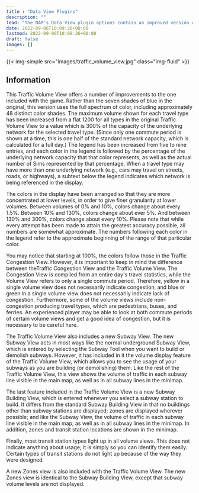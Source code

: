 ```yaml
---
title : "Data View Plugins"
description: ""
lead: "The NAM's Data View plugin options contain an improved version of the Traffic Volume View that comes with the game, and which can be found under Data Views. They also contains improved versions of the Subway View, Subway Building View, and Zones View, designed to make the process of building Subways and Transit Stations less error-prone."
date: 2022-09-06T10:09:26+00:00
lastmod: 2022-09-06T10:09:26+00:00
draft: false
images: []
---
```


<div class="row mx-0 g-1">
<div class="col text-center">{{< img-simple src="images/traffic_volume_view.jpg" class="img-fluid" >}}</div>
</div>

## Information

This Traffic Volume View offers a number of improvements to the one included with the game. Rather than the seven shades of blue in the original, this version uses the full spectrum of color, including approximately 48 distinct color shades. The maximum volume shown for each travel type has been increased from a flat 1200 for all types in the original Traffic Volume View to a value which is 300% of the capacity of the underlying network for the selected travel type. (Since only one commute period is shown at a time, this is one half of the standard network capacity, which is calculated for a full day.) The legend has been increased from five to nine entries, and each color in the legend is followed by the percentage of the underlying network capacity that that color represents, as well as the actual number of Sims represented by that percentage. When a travel type may have more than one underlying network (e.g., cars may travel on streets, roads, or highways), a subtext below the legend indicates which network is being referenced in the display. 

The colors in the display have been arranged so that they are more concentrated at lower levels, in order to give finer granularity at lower volumes. Between volumes of 0% and 10%, colors change about every 1.5%. Between 10% and 130%, colors change about ever 5%. And between 130% and 300%, colors change about every 10%. Please note that while every attempt has been made to attain the greatest accuracy possible, all numbers are somewhat approximate. The numbers following each color in the legend refer to the approximate beginning of the range of that particular color. 

You may notice that starting at 100%, the colors follow those in the Traffic Congestion View. However, it is important to keep in mind the difference between theTraffic Congestion View and the Traffic Volume View. The Congestion View is compiled from an entire day's travel statistics, while the Volume View refers to only a single commute period. Therefore, yellow in a single volume view does not necessarily indicate congestion, and blue or green in a single volume view does not necessarily indicate lack of congestion. Furthermore, some of the volume views include non-congestion producing travel types, which are pedestrians, buses, and ferries. An experienced player may be able to look at both commute periods of certain volume views and get a good idea of congestion, but it is necessary to be careful here.

The Traffic Volume View also includes a new Subway View. The new Subway View acts in most ways like the normal underground Subway View, which is entered by selecting the Subway Tool when you want to build or demolish subways. However, it has included in it the volume display feature of the Traffic Volume View, which allows you to see the usage of your subways as you are building (or demolishing) them. Like the rest of the Traffic Volume View, this view shows the volume of traffic in each subway line visible in the main map, as well as in all subway lines in the minimap. 

The last feature included in the Traffic Volume View is a new Subway Building View, which is entered whenever you select a subway station to build. It differs from the standard Subway Building View in that no buildings other than subway stations are displayed; zones are displayed wherever possible; and like the Subway View, the volume of traffic in each subway line visible in the main map, as well as in all subway lines in the minimap. In addition, zones and transit station locations are shown in the minimap.

Finally, most transit station types light up in all volume views. This does not indicate anything about usage; it is simply so you can identify them easily. Certain types of transit stations do not light up because of the way they were designed. 

A new Zones view is also included with the Traffic Volume View. The new Zones view is identical to the Subway Building View, except that subway volume levels are not displayed.